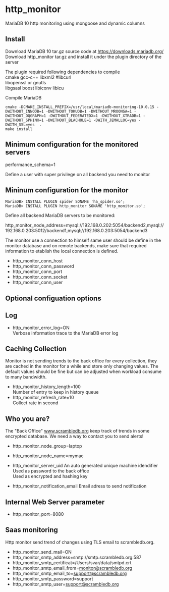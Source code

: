 http_monitor
============

MariaDB 10 http monitoring using mongoose and dynamic columns 

Install
-------

Download MariaDB 10 tar.gz source code at https://downloads.mariadb.org/ 
Download http_monitor tar.gz and install it under the plugin directory of the server 

The plugin required following dependencies to compile   
    cmake
    gcc-c++
    libxml2
    #libcurl  
    libopenssl or gnutls  
    libgsasl 
    boost
    libiconv
    libicu

Compile MariaDB 
 
    cmake -DCMAKE_INSTALL_PREFIX=/usr/local/mariadb-monitoring-10.0.15 -DWITHOUT_INNODB=1 -DWITHOUT_TOKUDB=1 -DWITHOUT_MROONGA=1 -DWITHOUT_OQGRAPH=1 -DWITHOUT_FEDERATEDX=1 -DWITHOUT_XTRADB=1 -DWITHOUT_SPHINX=1 -DWITHOUT_BLACHOLE=1 -DWITH_JEMALLOC=yes -DWITH_SSL=yes  .
    make install  
 
Minimum configuration for the monitored servers 
-----------------------------------------------
performance_schema=1

Define a user with super privilege on all backend you need to monitor  
 

Mininum configuration for the monitor  
-------------------------------------

    MariaDB> INSTALL PLUGIN spider SONAME 'ha_spider.so'; 
    MariaDB> INSTALL PLUGIN http_monitor SONAME 'http_monitor.so'; 

Define all backend MariaDB servers to be monitored:  

http_monitor_node_address=mysql://192.168.0.202:5054/backend2,mysql://192.168.0.203:5012/backend1,mysql://192.168.0.203:5054/backend3

The monitor use a connection to himself same user should be define in the monitor database and on remote backends, make sure that required information to etablish the local connection is defined.

- http_monitor_conn_host 
- http_monitor_conn_password 
- http_monitor_conn_port 
- http_monitor_conn_socket 
- http_monitor_conn_user 

Optional configuation options
-----------------------------
 
Log 
---
- http_monitor_error_log=ON  
    Verbose information trace to the MariaDB error log 
 
Caching Collection 
------------------
Monitor is not sending trends to the back office for every collection, they are cached in the monitor for a while and store only changing values. The default values should be fine but can be adjusted when workload consume to many bandwidth.  

- http_monitor_history_length=100  
    Number of entry to keep in history queue 
- http_monitor_refresh_rate=10  
    Collect rate in second

Who you are? 
-----------
The "Back Office" www.scrambledb.org keep track of trends in some encrypted database. 
We need a way to contact you to send alerts!
     
- http_monitor_node_group=laptop
- http_monitor_node_name=mymac

- http_monitor_server_uid 
   An auto generated unique machine idendifier 
   Used as password to the back office  
   Used as encrypted and hashing key 
 
- http_monitor_notification_email 
   Email adress to send notification 
 
Internal Web Server parameter 
-----------------------------
- http_monitor_port=8080
 
Saas monitoring 
----------------
Http monitor send trend of changes using TLS email to scrambledb.org. 

- http_monitor_send_mail=ON   
- http_monitor_smtp_address=smtp://smtp.scrambledb.org:587 
- http_monitor_smtp_certificat=/Users/svar/data/smtpd.crt 
- http_monitor_smtp_email_from=monitor@scrambledb.org 
- http_monitor_smtp_email_to=support@scrambledb.org 
- http_monitor_smtp_password=support 
- http_monitor_smtp_user=support@scrambledb.org 
